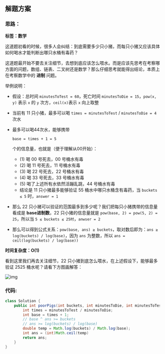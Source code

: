 ## 解题方案

### 思路：

**标签：数学**

这道题初看的时候，很多人会纠结：到底需要多少只小猪，而每只小猪又应该具体如何喝水才能判断出哪只水桶有毒药？

这道题最开始不要去关注细节，去想到底应该怎么喂水。而是应该先思考在考察哪方面的问题，数组、链表、二叉树还是数学？那么仔细思考就能得出结论，本质上在考察数学中的 **进制** 问题。

举例说明：

- 假设：总时间 `minutesToTest = 60`，死亡时间 `minutesToDie = 15`，`pow(x, y)` 表示 `x` 的 `y` 次方，`ceil(x)`表示 `x` 向上取整

- 当前有 11 只小猪，最多可以喝 `times = minutesToTest` / `minutesToDie = 4` 次水

- 最多可以喝44次水，能够携带

  ```
  base = times + 1 = 5
  ```

   个的信息量，也就是（便于理解从00开始）：

  - (1) 喝 00 号死去，00 号桶水有毒
  - (2) 喝 11 号死去，11 号桶水有毒
  - (3) 喝 22 号死去，22 号桶水有毒
  - (4) 喝 33 号死去，33 号桶水有毒
  - (5) 喝了上述所有水依然活蹦乱跳，44 号桶水有毒
  - 结论是 11 只小猪最多能够验证 55 桶水中哪只水桶含有毒药，当 `buckets ≤ 5` 时，`answer = 1`

- 那么 22 只小猪可以验证的范围最多到多少呢？我们把每只小猪携带的信息量看成是 **base进制数**，22 只小猪的信息量就是 `pow(base, 2) = pow(5, 2) = 25`，所以当 `5 ≤ buckets ≤ 25时`，`anwser = 2`

- 那么可以得到公式关系：`pow(base, ans) ≥ buckets`，取对数后即为：`ans ≥ log(buckets) / log(base)`，因为 `ans` 为整数，所以 `ans = ceil(log(buckets) / log(base))`

**时间复杂度：O(1)**

看到这里我们再去关注细节，22 只小猪到底怎么喂水，在上述假设下，能够最多验证 2525 桶水呢？请看下方图画解答：



![img](https://pic.leetcode-cn.com/b2b004f7d473b599e6ae4ec99afa038a784958c763ba6ff827667974d9503b29-frame_00001.png)



### 代码:

```Java
class Solution {
    public int poorPigs(int buckets, int minutesToDie, int minutesToTest) {
        int times = minutesToTest / minutesToDie;
        int base = times + 1;
        // base ^ ans >= buckets 
        // ans >= log(buckets) / log(base)
        double temp = Math.log(buckets) / Math.log(base);
        int ans = (int)Math.ceil(temp)
        return ans;
    }
}
```